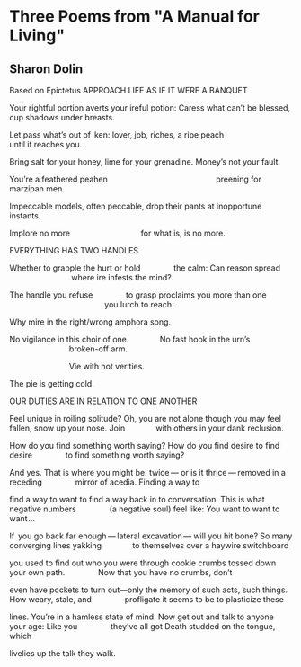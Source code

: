 # Three Poems from "A Manual for Living"
## Sharon Dolin
Based on Epictetus
APPROACH LIFE AS IF IT WERE A BANQUET


Your rightful portion averts your ireful potion:
Caress what can’t be blessed, cup shadows under breasts.

Let pass what’s out of   ken: lover, job, riches,
a ripe peach
                       until it reaches you.

Bring salt for your honey, lime for your grenadine.
Money’s not your fault.

You’re a feathered peahen
                                                preening for marzipan men.

Impeccable models, often peccable,
drop their pants at inopportune instants.

Implore no more
                               for what is, is no more.


EVERYTHING HAS TWO HANDLES


Whether to grapple the hurt or hold
              the calm: Can reason spread
                            where ire infests the mind?

The handle you refuse
              to grasp proclaims you more than one
                                           you lurch to reach.

Why mire in the right/wrong amphora song.

No vigilance in this choir of one.
             No fast hook in the urn’s
                           broken-off arm.

                           Vie with hot verities.

The pie is getting cold.


OUR DUTIES ARE IN RELATION TO ONE ANOTHER


Feel unique in roiling solitude? Oh, you are not alone
though you may feel fallen, snow up your nose. Join
             with others in your dank reclusion.

How do you find something worth saying?
How do you find desire to find desire
              to find something worth saying?

And yes. That is where you might be: twice —
or is it thrice — removed in a receding
              mirror of acedia. Finding a way to

find a way to want to find a way back in
to conversation. This is what negative numbers
              (a negative soul) feel like: You want to want to want ...

If   you go back far enough — lateral excavation —
will you hit bone? So many converging lines yakking
             to themselves over a haywire switchboard

you used to find out who you were through
cookie crumbs tossed down your own path.
              Now that you have no crumbs, don’t

even have pockets to turn out—only the memory
of such acts, such things. How weary, stale, and
              profligate it seems to be to plasticize these

lines. You’re in a hamless state of mind.
Now get out and talk to anyone your age: Like you
              they’ve all got Death studded on the tongue, which

livelies up the talk they walk.